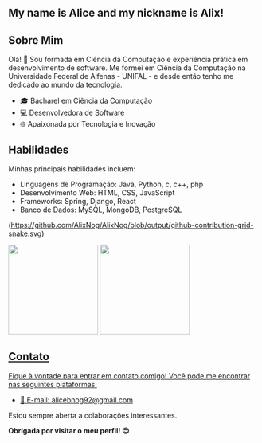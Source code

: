 
## My name is Alice and my nickname is Alix!


## Sobre Mim

Olá! 👋 Sou formada em Ciência da Computação  e experiência prática em desenvolvimento de software. Me formei em Ciência da Computação na Universidade Federal de Alfenas - UNIFAL -  e desde então tenho me dedicado ao mundo da tecnologia.

- 🎓 Bacharel em Ciência da Computação
- 💻 Desenvolvedora de Software
- 🌐 Apaixonada por Tecnologia e Inovação

## Habilidades

Minhas principais habilidades incluem:

- Linguagens de Programação: Java, Python, c, c++, php
- Desenvolvimento Web: HTML, CSS, JavaScript
- Frameworks: Spring, Django, React
- Banco de Dados: MySQL, MongoDB, PostgreSQL

(https://github.com/AlixNog/AlixNog/blob/output/github-contribution-grid-snake.svg)
<div>
<a href="https://github.com/seu-usuário-aqui">
<img loading="lazy" height="180em" src="https://github-readme-stats.vercel.app/api/top-langs/?username=AlixNog&layout=compact&langs_count=7&theme=dracula"/>
<img loading="lazy" height="180em" src="https://github-readme-stats.vercel.app/api?username=seu-usuário-aqui&show_icons=true&theme=dracula&include_all_commits=true&count_private=true"/>
</div>

## Contato

Fique à vontade para entrar em contato comigo! Você pode me encontrar nas seguintes plataformas:

- 📧 E-mail: alicebnog92@gmail.com



Estou sempre aberta a colaborações interessantes. 

**Obrigada por visitar o meu perfil! 😊**

